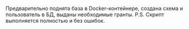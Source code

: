 Предварительно поднята база в Docker-контейнере, создана схема и пользователь в БД, выданы необходимые гранты.
P.S. Скрипт выполняется полностью и без ошибок.
